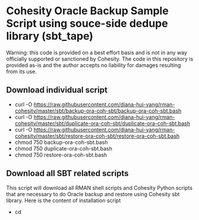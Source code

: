 # Cohesity Oracle Backup Sample Script using souce-side dedupe library (sbt_tape)
Warning: this code is provided on a best effort basis and is not in any way officially supported or sanctioned by Cohesity. The code in this repository is provided as-is and the author accepts no liability for damages resulting from its use.

## Download individual script
- curl -O https://raw.githubusercontent.com/diana-hui-yang/rman-cohesity/master/sbt/backup-ora-coh-sbt/backup-ora-coh-sbt.bash
- curl -O https://raw.githubusercontent.com/diana-hui-yang/rman-cohesity/master/sbt/duplicate-ora-coh-sbt/duplicate-ora-coh-sbt.bash
- curl -O https://raw.githubusercontent.com/diana-hui-yang/rman-cohesity/master/sbt/restore-ora-coh-sbt/restore-ora-coh-sbt.bash
- chmod 750 backup-ora-coh-sbt.bash
- chmod 750 duplicate-ora-coh-sbt.bash
- chmod 750 restore-ora-coh-sbt.bash

## Download all SBT related scripts
This script will download all RMAN shell scripts and Cohesity Python scripts that are necessary to do Oracle backup and restore using Cohesity sbt library. Here is the content of installation script
- cd <script directory>
- curl -O https://raw.githubusercontent.com/diana-hui-yang/rman-cohesity/master/sbt/linux-sbt-download.bash
- chmod 750 sbt-download.bash
You can also copy the content of sbt-download.bash script directly on your unix server
  
## Download SBT library
SBT library needs to be downloaded from Cohesity support site. Here is the link http://downloads.cohesity.com/oracle_sbt/RPC-Library/6.4.1-and-above/libsbt_6_and_7_linux-x86_64.so. When you click it first, it 
